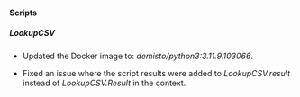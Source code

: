 
#### Scripts

##### LookupCSV
- Updated the Docker image to: *demisto/python3:3.11.9.103066*.

- Fixed an issue where the script results were added to *LookupCSV.result* instead of *LookupCSV.Result* in the context.
